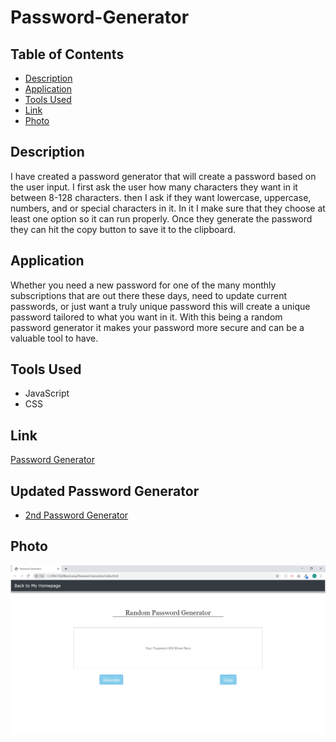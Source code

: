 # Password-Generator

## Table of Contents

- [Description](#Description)
- [Application](#Application)
- [Tools Used](#Tools-Used)
- [Link](#Link)
- [Photo](#Photo)

## Description

I have created a password generator that will create a password based on the user input. I first ask the user how many characters they want in it between 8-128 characters. then I ask if they want lowercase, uppercase, numbers, and or special characters in it. In it I make sure that they choose at least one option so it can run properly. Once they generate the password they can hit the copy button to save it to the clipboard.

## Application

Whether you need a new password for one of the many monthly subscriptions that are out there these days, need to update current passwords, or just want a truly unique password this will create a unique password tailored to what you want in it. With this being a random password generator it makes your password more secure and can be a valuable tool to have.

## Tools Used

- JavaScript
- CSS

## Link

[Password Generator](https://mrtrpak.github.io/Password-Generator/)

## Updated Password Generator

- [2nd Password Generator](https://github.com/mrtrpak/password-generator-2/)

## Photo

![Website Photo](/Photos/webphoto.png)

